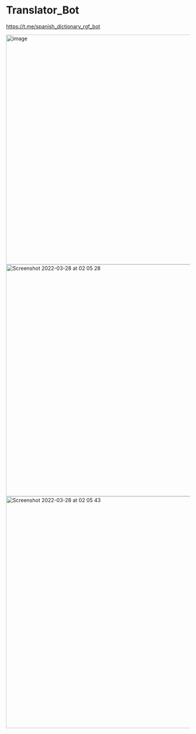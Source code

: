 # Translator_Bot

https://t.me/spanish_dictionary_rgf_bot

<img width="628" alt="image" src="https://user-images.githubusercontent.com/81358883/160304960-5696f96e-6d7b-4738-bff9-aaf73f087c37.png">

<img width="634" alt="Screenshot 2022-03-28 at 02 05 28" src="https://user-images.githubusercontent.com/81358883/160305053-ce23348f-3ef9-451b-9960-b47be8bc4258.png">

<img width="634" alt="Screenshot 2022-03-28 at 02 05 43" src="https://user-images.githubusercontent.com/81358883/160305054-284dd743-8ffc-4783-a89a-df4c187d707f.png">
